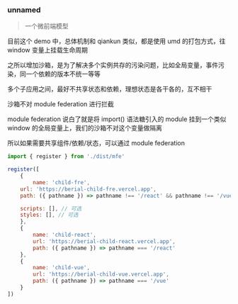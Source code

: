 ### unnamed

> 一个微前端模型

目前这个 demo 中，总体机制和 qiankun 类似，都是使用 umd 的打包方式，往 window 变量上挂载生命周期

之所以增加沙箱，是为了解决多个实例共存的污染问题，比如全局变量，事件污染，同一个依赖的版本不统一等等

多个子应用之间，最好不共享状态和依赖，理想状态是各干各的，互不相干

沙箱不对 module federation 进行拦截

module federation 说白了就是将 import() 语法糖引入的 module 挂到一个类似 window 的全局变量上，我们的沙箱不对这个变量做隔离

所以如果需要共享组件/依赖/状态，可以通过 module federation

```js
import { register } from './dist/mfe'

register([
	{
		name: 'child-fre',
    url: 'https://berial-child-fre.vercel.app',
    path: ({ pathname }) => pathname !== '/react' && pathname !== '/vue'

    scripts: [], // 可选
    styles: [], // 可选
	},
	{
		name: 'child-react',
		url: 'https://berial-child-react.vercel.app',
		path: ({ pathname }) => pathname === '/react'
	},
	{
		name: 'child-vue',
		url: 'https://berial-child-vue.vercel.app',
		path: ({ pathname }) => pathname === '/vue'
	}
])
```

